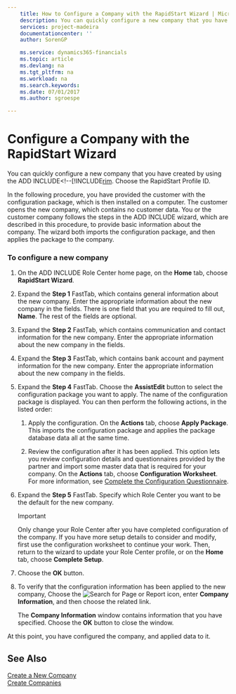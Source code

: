 ```yaml
---
    title: How to Configure a Company with the RapidStart Wizard | Microsoft Docs
    description: You can quickly configure a new company that you have created by using the ADD INCLUDE<!--[!INCLUDE[rim](../../includes/how-to-change-role-centers.md). Choose the RapidStart Profile ID.
    services: project-madeira
    documentationcenter: ''
    author: SorenGP

    ms.service: dynamics365-financials
    ms.topic: article
    ms.devlang: na
    ms.tgt_pltfrm: na
    ms.workload: na
    ms.search.keywords:
    ms.date: 07/01/2017
    ms.author: sgroespe

---
```

# Configure a Company with the RapidStart Wizard
You can quickly configure a new company that you have created by using the ADD INCLUDE<!--[!INCLUDE[rim](../../includes/how-to-change-role-centers.md). Choose the RapidStart Profile ID.  
  
 In the following procedure, you have provided the customer with the configuration package, which is then installed on a computer. The customer opens the new company, which contains no customer data. You or the customer company follows the steps in the ADD INCLUDE<!--[!INCLUDE[rim](../../includes/rim_md.md)]--> wizard, which are described in this procedure, to provide basic information about the company. The wizard both imports the configuration package, and then applies the package to the company.  
  
### To configure a new company  
  
1.  On the ADD INCLUDE<!--[!INCLUDE[rim](../../includes/rim_md.md)]--> Role Center home page, on the **Home** tab, choose **RapidStart Wizard**.  
  
2.  Expand the **Step 1** FastTab, which contains general information about the new company. Enter the appropriate information about the new company in the fields. There is one field that you are required to fill out, **Name**. The rest of the fields are optional.  
  
       
  
3.  Expand the **Step 2** FastTab, which contains communication and contact information for the new company. Enter the appropriate information about the new company in the fields.  
  
4.  Expand the **Step 3** FastTab, which contains bank account and payment information for the new company. Enter the appropriate information about the new company in the fields.  
  
5.  Expand the **Step 4** FastTab. Choose the **AssistEdit** button to select the configuration package you want to apply. The name of the configuration package is displayed. You can then perform the following actions, in the listed order:  
  
    1.  Apply the configuration. On the **Actions** tab, choose **Apply Package**. This imports the configuration package and applies the package database data all at the same time.  
  
    2.  Review the configuration after it has been applied. This option lets you review configuration details and questionnaires provided by the partner and import some master data that is required for your company. On the **Actions** tab, choose **Configuration Worksheet**. For more information, see [Complete the Configuration Questionnaire](../how-to-complete-the-configuration-questionnaire.md).  
  
6.  Expand the **Step 5** FastTab. Specify which Role Center you want to be the default for the new company.  
  
    > [!IMPORTANT]  
    >  Only change your Role Center after you have completed configuration of the company. If you have more setup details to consider and modify, first use the configuration worksheet to continue your work. Then, return to the wizard to update your Role Center profile, or on the **Home** tab, choose **Complete Setup**.  
  
7.  Choose the **OK** button.  
  
8.  To verify that the configuration information has been applied to the new company, Choose the ![Search for Page or Report](media/ui-search/search_small.png "Search for Page or Report icon") icon, enter **Company Information**, and then choose the related link.  
  
     The **Company Information** window contains information that you have specified. Choose the **OK** button to close the window.  
  
 At this point, you have configured the company, and applied data to it.  
  
## See Also  
 [Create a New Company](../how-to-create-a-new-company.md)   
 [Create Companies](../How%20to:%20Create%20Companies.md)
